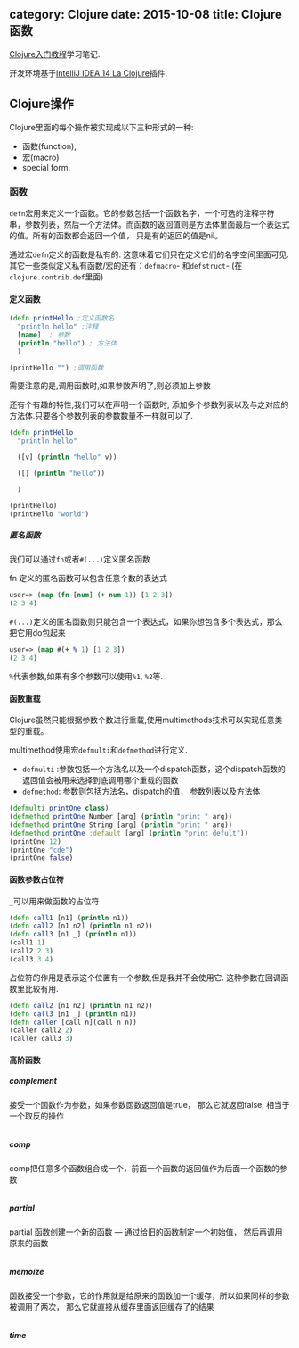 category: Clojure
date: 2015-10-08
title: Clojure函数
---
[Clojure入门教程](http://xumingming.sinaapp.com/302/clojure-functional-programming-for-the-jvm-clojure-tutorial)学习笔记.

开发环境基于[IntelliJ IDEA 14 La Clojure](http://plugins.jetbrains.com/plugin/?id=4050)插件.

## Clojure操作
Clojure里面的每个操作被实现成以下三种形式的一种: 
* 函数(function), 
* 宏(macro)
* special form. 

### 函数
`defn`宏用来定义一个函数。它的参数包括一个函数名字，一个可选的注释字符串，参数列表，然后一个方法体。而函数的返回值则是方法体里面最后一个表达式的值。所有的函数都会返回一个值， 只是有的返回的值是nil。

通过宏`defn`定义的函数是私有的. 这意味着它们只在定义它们的名字空间里面可见. 其它一些类似定义私有函数/宏的还有：`defmacro`- 和`defstruct`- (在`clojure.contrib.def`里面)

#### 定义函数
```clojure
(defn printHello ;定义函数名
  "println hello" ;注释
  [name]  ; 参数
  (println "hello") ; 方法体
  )

(printHello "") ;调用函数
```
需要注意的是,调用函数时,如果参数声明了,则必须加上参数

还有个有趣的特性,我们可以在声明一个函数时, 添加多个参数列表以及与之对应的方法体.只要各个参数列表的参数数量不一样就可以了.
```clojure
(defn printHello
  "println hello"

  ([v] (println "hello" v))

  ([] (println "hello"))

  )

(printHello)
(printHello "world")
```


##### 匿名函数
我们可以通过`fn`或者`#(...)`定义匿名函数

fn 定义的匿名函数可以包含任意个数的表达式
```clojure
user=> (map (fn [num] (+ num 1)) [1 2 3])
(2 3 4)
```

`#(...)`定义的匿名函数则只能包含一个表达式，如果你想包含多个表达式，那么把它用do包起来
```clojure
user=> (map #(+ % 1) [1 2 3])
(2 3 4)
```
`%`代表参数,如果有多个参数可以使用`%1`, `%2`等.

#### 函数重载
Clojure虽然只能根据参数个数进行重载,使用multimethods技术可以实现任意类型的重载。

multimethod使用宏`defmulti`和`defmethod`进行定义.
* `defmulti` :参数包括一个方法名以及一个dispatch函数，这个dispatch函数的返回值会被用来选择到底调用哪个重载的函数
* `defmethod`: 参数则包括方法名，dispatch的值， 参数列表以及方法体
```clojure
(defmulti printOne class)
(defmethod printOne Number [arg] (println "print " arg))
(defmethod printOne String [arg] (println "print " arg))
(defmethod printOne :default [arg] (println "print defult"))
(printOne 12)
(printOne "cde")
(printOne false)
```


#### 函数参数占位符
`_`可以用来做函数的占位符 
```clojure
(defn call1 [n1] (println n1))
(defn call2 [n1 n2] (println n1 n2))
(defn call3 [n1 _] (println n1))
(call1 1)
(call2 2 3)
(call3 3 4)
```
占位符的作用是表示这个位置有一个参数,但是我并不会使用它. 这种参数在回调函数里比较有用.
```clojure
(defn call2 [n1 n2] (println n1 n2))
(defn call3 [n1 _] (println n1))
(defn caller [call n](call n n))
(caller call2 2)
(caller call3 3)
```

#### 高阶函数
##### complement
接受一个函数作为参数，如果参数函数返回值是true， 那么它就返回false, 相当于一个取反的操作
```clojure

```

##### comp
comp把任意多个函数组合成一个，前面一个函数的返回值作为后面一个函数的参数
```clojure

```

##### partial
partial 函数创建一个新的函数 — 通过给旧的函数制定一个初始值， 然后再调用原来的函数
```clojure

```

##### memoize
函数接受一个参数，它的作用就是给原来的函数加一个缓存，所以如果同样的参数被调用了两次， 那么它就直接从缓存里面返回缓存了的结果
```clojure

```

##### time
```clojure

```

